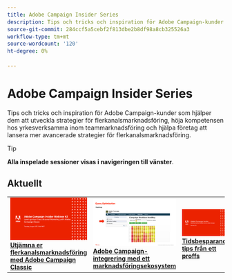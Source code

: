```yaml
---
title: Adobe Campaign Insider Series
description: Tips och tricks och inspiration för Adobe Campaign-kunder som hjälper dem att utveckla strategier för flerkanalsmarknadsföring, höja kompetensen hos yrkesverksamma inom teammarknadsföring och hjälpa företag att lansera mer avancerade strategier för flerkanalsmarknadsföring.
source-git-commit: 284ccf5a5cebf2f813dbe2b8df98a8cb325526a3
workflow-type: tm+mt
source-wordcount: '120'
ht-degree: 0%

---
```


# Adobe Campaign Insider Series

Tips och tricks och inspiration för Adobe Campaign-kunder som hjälper dem att utveckla strategier för flerkanalsmarknadsföring, höja kompetensen hos yrkesverksamma inom teammarknadsföring och hjälpa företag att lansera mer avancerade strategier för flerkanalsmarknadsföring.

>[!TIP]
>
>**Alla inspelade sessioner visas i navigeringen till vänster**.

## Aktuellt

<table>
  <tr>
   <td>
      <a href="2022/cross-channel.md">
      <img alt="Utjämna er flerkanalsmarknadsföring med Adobe Campaign Classic" src="assets/cross-channel.png"/>
      </a>
      <div>
         <a href="./2022/cross-channel.md"><strong>Utjämna er flerkanalsmarknadsföring med Adobe Campaign Classic</strong></a>
         <br/>
      </div>
   </td>
   <td>
      <a href="2022/integrations.md">
      <img alt="Adobe Campaign-integrering med ett marknadsföringsekosystem" src="assets/integrations.png"/>
      </a>
      <div>
         <a href="./2022/integrations.md"><strong>Adobe Campaign-integrering med ett marknadsföringsekosystem</strong></a>
         <br/>
      </div>
   </td>
   <td>
      <a href="2022/tips.md">
      <img alt="Tidsbesparande tips från ett proffs" src="./assets/tips.png"/>
      </a>
      <div>
         <a href="2022/tips.md"><strong>Tidsbesparande tips från ett proffs</strong></a>
         <br/>
      </div>
   </td>
</table>